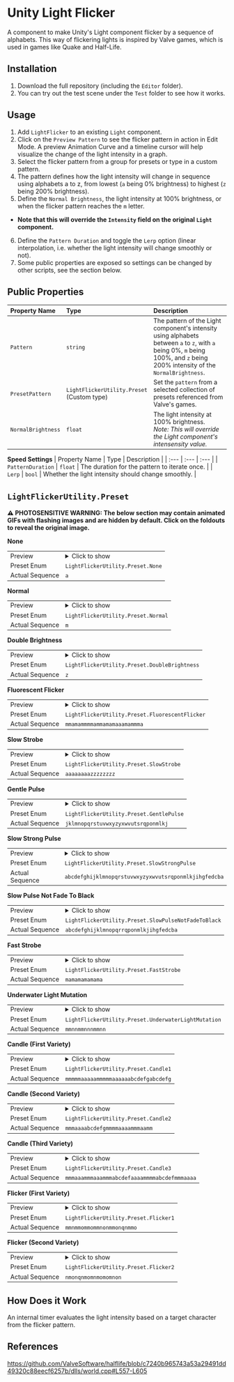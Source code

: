 # Unity Light Flicker
A component to make Unity's Light component flicker by a sequence of alphabets. This way of flickering lights is inspired by Valve games, which is used in games like Quake and Half-Life.

## Installation
1. Download the full repository (including the `Editor` folder).
2. You can try out the test scene under the `Test` folder to see how it works.

## Usage
1. Add `LightFlicker` to an existing `Light` component.
2. Click on the `Preview Pattern` to see the flicker pattern in action in Edit Mode. A preview Animation Curve and a timeline cursor will help visualize the change of the light intensity in a graph.
3. Select the flicker pattern from a group for presets or type in a custom pattern.
4. The pattern defines how the light intensity will change in sequence using alphabets a to z, from lowest (`a` being 0% brightness) to highest (`z` being 200% brightness).
5. Define the `Normal Brightness`, the light intensity at 100% brightness, or when the flicker pattern reaches the `m` letter.
  - **Note that this will override the `Intensity` field on the original `Light` component.**
6. Define the `Pattern Duration` and toggle the `Lerp` option (linear interpolation, i.e. whether the light intensity will change smoothly or not).
7. Some public properties are exposed so settings can be changed by other scripts, see the section below.

## Public Properties

| Property Name      | Type    | Description                                            |
| :---               | :---    | :---                                                   |
| `Pattern`          | `string`| The pattern of the Light component's intensity using alphabets between `a` to `z`, with `a` being 0%, `m` being 100%, and `z` being 200% intensity of the `NormalBrightness`. |
| `PresetPattern`    | `LightFlickerUtility.Preset` <br/>(Custom type) | Set the `pattern` from a selected collection of presets referenced from Valve's games. |
| `NormalBrightness` | `float` | The light intensity at 100% brightness. <br/>*Note: This will override the Light component's intensensity value.* |

**Speed Settings**
| Property Name      | Type    | Description                                            |
| :---               | :---    | :---                                                   |
| `PatternDuration`  | `float` | The duration for the pattern to iterate once.          |
| `Lerp`             | `bool`  | Whether the light intensity should change smoothly.    |

## `LightFlickerUtility.Preset`

**:warning: PHOTOSENSITIVE WARNING: The below section may contain animated GIFs with flashing images and are hidden by default. Click on the foldouts to reveal the original image.**

**None**
  <table>
  <tr>
    <td>Preview</td>
    <td>
      <details>
        <summary>Click to show</summary>
        <img src = "https://github.com/huchi57/LightFlicker/blob/main/Readme/Readme-None.gif" width = 400>
      </details>
    </td>
  </tr>
  <tr>    
    <td>Preset Enum</td>
    <td><code>LightFlickerUtility.Preset.None</code></td>
  </tr>
  <tr>    
    <td>Actual Sequence</td>
    <td><code>a</code></td>
  </tr>
  </table>
  
**Normal**
  <table>
  <tr>
    <td>Preview</td>
    <td>
      <details>
        <summary>Click to show</summary>
        <img src = "https://github.com/huchi57/LightFlicker/blob/main/Readme/Readme-Normal.gif" width = 400>
      </details>
    </td>
  </tr>
  <tr>    
    <td>Preset Enum</td>
    <td><code>LightFlickerUtility.Preset.Normal</code></td>
  </tr>
  <tr>    
    <td>Actual Sequence</td>
    <td><code>m</code></td>
  </tr>
  </table>

**Double Brightness**
  <table>
  <tr>
    <td>Preview</td>
    <td>
      <details>
        <summary>Click to show</summary>
        <img src = "https://github.com/huchi57/LightFlicker/blob/main/Readme/Readme-DoubleBrightness.gif" width = 400>
      </details>
    </td>
  </tr>
  <tr>    
    <td>Preset Enum</td>
    <td><code>LightFlickerUtility.Preset.DoubleBrightness</code></td>
  </tr>
  <tr>    
    <td>Actual Sequence</td>
    <td><code>z</code></td>
  </tr>
  </table>

**Fluorescent Flicker**
  <table>
  <tr>
    <td>Preview</td>
    <td>
      <details>
        <summary>Click to show</summary>
        <img src = "https://github.com/huchi57/LightFlicker/blob/main/Readme/Readme-FluorescentFlicker.gif" width = 400>
      </details>
    </td>
  </tr>
  <tr>    
    <td>Preset Enum</td>
    <td><code>LightFlickerUtility.Preset.FluorescentFlicker</code></td>
  </tr>
  <tr>    
    <td>Actual Sequence</td>
    <td><code>mmamammmmammamamaaamammma</code></td>
  </tr>
  </table>
  
**Slow Strobe**
  <table>
  <tr>
    <td>Preview</td>
    <td>
      <details>
        <summary>Click to show</summary>
        <img src = "https://github.com/huchi57/LightFlicker/blob/main/Readme/Readme-SlowStrobe.gif" width = 400>
      </details>
    </td>
  </tr>
  <tr>    
    <td>Preset Enum</td>
    <td><code>LightFlickerUtility.Preset.SlowStrobe</code></td>
  </tr>
  <tr>    
    <td>Actual Sequence</td>
    <td><code>aaaaaaaazzzzzzzz</code></td>
  </tr>
  </table>
  
**Gentle Pulse**
  <table>
  <tr>
    <td>Preview</td>
    <td>
      <details>
        <summary>Click to show</summary>
        <img src = "https://github.com/huchi57/LightFlicker/blob/main/Readme/Readme-GentlePulse.gif" width = 400>
      </details>
    </td>
  </tr>
  <tr>    
    <td>Preset Enum</td>
    <td><code>LightFlickerUtility.Preset.GentlePulse</code></td>
  </tr>
  <tr>    
    <td>Actual Sequence</td>
    <td><code>jklmnopqrstuvwxyzyxwvutsrqponmlkj</code></td>
  </tr>
  </table>
  
**Slow Strong Pulse**
  <table>
  <tr>
    <td>Preview</td>
    <td>
      <details>
        <summary>Click to show</summary>
        <img src = "https://github.com/huchi57/LightFlicker/blob/main/Readme/Readme-SlowStrongPulse.gif" width = 400>
      </details>
    </td>
  </tr>
  <tr>    
    <td>Preset Enum</td>
    <td><code>LightFlickerUtility.Preset.SlowStrongPulse</code></td>
  </tr>
  <tr>    
    <td>Actual Sequence</td>
    <td><code>abcdefghijklmnopqrstuvwxyzyxwvutsrqponmlkjihgfedcba</code></td>
  </tr>
  </table>
  
**Slow Pulse Not Fade To Black**
  <table>
  <tr>
    <td>Preview</td>
    <td>
      <details>
        <summary>Click to show</summary>
        <img src = "https://github.com/huchi57/LightFlicker/blob/main/Readme/Readme-SlowPulseNotFadeToBlack.gif" width = 400>
      </details>
    </td>
  </tr>
  <tr>    
    <td>Preset Enum</td>
    <td><code>LightFlickerUtility.Preset.SlowPulseNotFadeToBlack</code></td>
  </tr>
  <tr>    
    <td>Actual Sequence</td>
    <td><code>abcdefghijklmnopqrrqponmlkjihgfedcba</code></td>
  </tr>
  </table>
  
**Fast Strobe**
  <table>
  <tr>
    <td>Preview</td>
    <td>
      <details>
        <summary>Click to show</summary>
        <img src = "https://github.com/huchi57/LightFlicker/blob/main/Readme/Readme-FastStrobe.gif" width = 400>
      </details>
    </td>
  </tr>
  <tr>    
    <td>Preset Enum</td>
    <td><code>LightFlickerUtility.Preset.FastStrobe</code></td>
  </tr>
  <tr>    
    <td>Actual Sequence</td>
    <td><code>mamamamamama</code></td>
  </tr>
  </table>
  
**Underwater Light Mutation**
  <table>
  <tr>
    <td>Preview</td>
    <td>
      <details>
        <summary>Click to show</summary>
        <img src = "https://github.com/huchi57/LightFlicker/blob/main/Readme/Readme-UnderwaterLightMutation.gif" width = 400>
      </details>
    </td>
  </tr>
  <tr>    
    <td>Preset Enum</td>
    <td><code>LightFlickerUtility.Preset.UnderwaterLightMutation</code></td>
  </tr>
  <tr>    
    <td>Actual Sequence</td>
    <td><code>mmnnmmnnnmmnn</code></td>
  </tr>
  </table>
  
**Candle (First Variety)**
  <table>
  <tr>
    <td>Preview</td>
    <td>
      <details>
        <summary>Click to show</summary>
        <img src = "https://github.com/huchi57/LightFlicker/blob/main/Readme/Readme-Candle1.gif" width = 400>
      </details>
    </td>
  </tr>
  <tr>    
    <td>Preset Enum</td>
    <td><code>LightFlickerUtility.Preset.Candle1</code></td>
  </tr>
  <tr>    
    <td>Actual Sequence</td>
    <td><code>mmmmmaaaaammmmmaaaaaabcdefgabcdefg</code></td>
  </tr>
  </table>
  
**Candle (Second Variety)**
  <table>
  <tr>
    <td>Preview</td>
    <td>
      <details>
        <summary>Click to show</summary>
        <img src = "https://github.com/huchi57/LightFlicker/blob/main/Readme/Readme-Candle2.gif" width = 400>
      </details>
    </td>
  </tr>
  <tr>    
    <td>Preset Enum</td>
    <td><code>LightFlickerUtility.Preset.Candle2</code></td>
  </tr>
  <tr>    
    <td>Actual Sequence</td>
    <td><code>mmmaaaabcdefgmmmmaaaammmaamm</code></td>
  </tr>
  </table>
  
**Candle (Third Variety)**
  <table>
  <tr>
    <td>Preview</td>
    <td>
      <details>
        <summary>Click to show</summary>
        <img src = "https://github.com/huchi57/LightFlicker/blob/main/Readme/Readme-Candle3.gif" width = 400>
      </details>
    </td>
  </tr>
  <tr>    
    <td>Preset Enum</td>
    <td><code>LightFlickerUtility.Preset.Candle3</code></td>
  </tr>
  <tr>    
    <td>Actual Sequence</td>
    <td><code>mmmaaammmaaammmabcdefaaaammmmabcdefmmmaaaa</code></td>
  </tr>
  </table>
  
**Flicker (First Variety)**
  <table>
  <tr>
    <td>Preview</td>
    <td>
      <details>
        <summary>Click to show</summary>
        <img src = "https://github.com/huchi57/LightFlicker/blob/main/Readme/Readme-Flicker1.gif" width = 400>
      </details>
    </td>
  </tr>
  <tr>    
    <td>Preset Enum</td>
    <td><code>LightFlickerUtility.Preset.Flicker1</code></td>
  </tr>
  <tr>    
    <td>Actual Sequence</td>
    <td><code>mmnmmommommnonmmonqnmmo</code></td>
  </tr>
  </table>
  
**Flicker (Second Variety)**
  <table>
  <tr>
    <td>Preview</td>
    <td>
      <details>
        <summary>Click to show</summary>
        <img src = "https://github.com/huchi57/LightFlicker/blob/main/Readme/Readme-Flicker2.gif" width = 400>
      </details>
    </td>
  </tr>
  <tr>    
    <td>Preset Enum</td>
    <td><code>LightFlickerUtility.Preset.Flicker2</code></td>
  </tr>
  <tr>    
    <td>Actual Sequence</td>
    <td><code>nmonqnmomnmomomnon</code></td>
  </tr>
  </table>

## How Does it Work
An internal timer evaluates the light intensity based on a target character from the flicker pattern.

## References
https://github.com/ValveSoftware/halflife/blob/c7240b965743a53a29491dd49320c88eecf6257b/dlls/world.cpp#L557-L605

